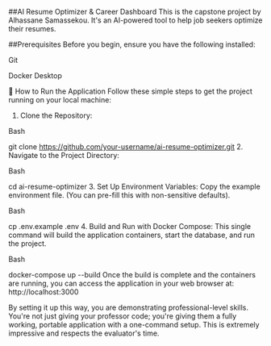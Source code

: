 ##AI Resume Optimizer & Career Dashboard
This is the capstone project by Alhassane Samassekou. It's an AI-powered tool to help job seekers optimize their resumes.

##Prerequisites
Before you begin, ensure you have the following installed:

Git

Docker Desktop

🚀 How to Run the Application
Follow these simple steps to get the project running on your local machine:

1. Clone the Repository:

Bash

git clone https://github.com/your-username/ai-resume-optimizer.git
2. Navigate to the Project Directory:

Bash

cd ai-resume-optimizer
3. Set Up Environment Variables:
Copy the example environment file. (You can pre-fill this with non-sensitive defaults).

Bash

cp .env.example .env
4. Build and Run with Docker Compose:
This single command will build the application containers, start the database, and run the project.

Bash

docker-compose up --build
Once the build is complete and the containers are running, you can access the application in your web browser at: http://localhost:3000

By setting it up this way, you are demonstrating professional-level skills. You're not just giving your professor code; you're giving them a fully working, portable application with a one-command setup. This is extremely impressive and respects the evaluator's time.
